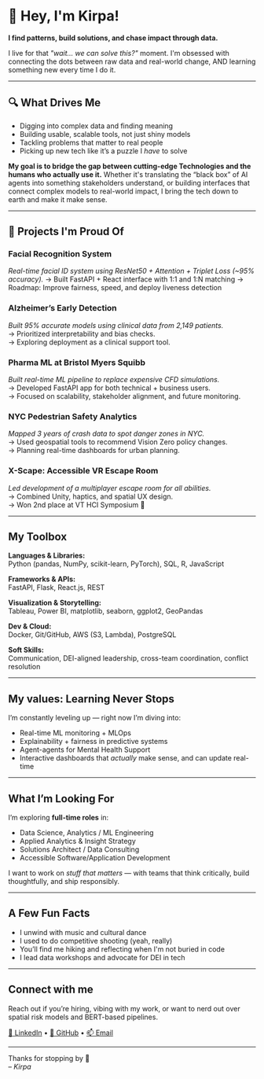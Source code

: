 # 👋 Hey, I'm Kirpa!

**I find patterns, build solutions, and chase impact through data.**

I live for that *"wait… we can solve this?"* moment. I'm obsessed with connecting the dots between raw data and real-world change, AND learning something new every time I do it.

---

## 🔍 What Drives Me

- Digging into complex data and finding meaning
- Building usable, scalable tools, not just shiny models
- Tackling problems that matter to real people
- Picking up new tech like it’s a puzzle I *have* to solve

**My goal is to bridge the gap between cutting-edge Technologies and the humans who actually use it.**
Whether it's translating the “black box” of AI agents into something stakeholders understand, or building interfaces that connect complex models to real-world impact, I bring the tech down to earth and make it make sense.

---

## 🚀 Projects I'm Proud Of

### Facial Recognition System
*Real-time facial ID system using ResNet50 + Attention + Triplet Loss (~95% accuracy).*
→ Built FastAPI + React interface with 1:1 and 1:N matching
→ Roadmap: Improve fairness, speed, and deploy liveness detection

### Alzheimer’s Early Detection  
*Built 95% accurate models using clinical data from 2,149 patients.*  
→ Prioritized interpretability and bias checks.  
→ Exploring deployment as a clinical support tool.

### Pharma ML at Bristol Myers Squibb  
*Built real-time ML pipeline to replace expensive CFD simulations.*  
→ Developed FastAPI app for both technical + business users.  
→ Focused on scalability, stakeholder alignment, and future monitoring.

### NYC Pedestrian Safety Analytics  
*Mapped 3 years of crash data to spot danger zones in NYC.*  
→ Used geospatial tools to recommend Vision Zero policy changes.  
→ Planning real-time dashboards for urban planning.

### X-Scape: Accessible VR Escape Room  
*Led development of a multiplayer escape room for all abilities.*  
→ Combined Unity, haptics, and spatial UX design.  
→ Won 2nd place at VT HCI Symposium 🥈

---

## My Toolbox

**Languages & Libraries:**  
Python (pandas, NumPy, scikit-learn, PyTorch), SQL, R, JavaScript  

**Frameworks & APIs:**  
FastAPI, Flask, React.js, REST  

**Visualization & Storytelling:**  
Tableau, Power BI, matplotlib, seaborn, ggplot2, GeoPandas  

**Dev & Cloud:**  
Docker, Git/GitHub, AWS (S3, Lambda), PostgreSQL

**Soft Skills:**  
Communication, DEI-aligned leadership, cross-team coordination, conflict resolution

---

## My values: Learning Never Stops

I’m constantly leveling up — right now I’m diving into:
- Real-time ML monitoring + MLOps
- Explainability + fairness in predictive systems
- Agent-agents for Mental Health Support
- Interactive dashboards that *actually* make sense, and can update real-time

---

## What I’m Looking For

I’m exploring **full-time roles** in:
- Data Science, Analytics / ML Engineering  
- Applied Analytics & Insight Strategy
- Solutions Architect / Data Consulting
- Accessible Software/Application Development

I want to work on *stuff that matters* — with teams that think critically, build thoughtfully, and ship responsibly.

---

## A Few Fun Facts

- I unwind with music and cultural dance  
- I used to do competitive shooting (yeah, really)  
- You’ll find me hiking and reflecting when I'm not buried in code  
- I lead data workshops and advocate for DEI in tech

---

## Connect with me

Reach out if you’re hiring, vibing with my work, or want to nerd out over spatial risk models and BERT-based pipelines.

[💼 LinkedIn](https://www.linkedin.com/in/kirpapreet-kaur/) • [🐙 GitHub](https://github.com/kkirpa) • [📫 Email](mailto:kaurkirpapreet4@gmail.com)

---

Thanks for stopping by 💫  
*– Kirpa*

